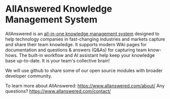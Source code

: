 # AllAnswered Knowledge Management System

AllAnswered is an [all-in-one knowledge management system](https://www.allanswered.com) designed to help technology companies in fast-changing industries and markets capture and share their team knowledge. It supports modern Wiki pages for documentation and questions & answers (Q&As) for capturing team know-hows. The built-in workflow and AI assistant help keep your knowledge base up-to-date. It is your team's collective brain!

We will use github to share some of our open source modules with broader developer community.

To learn more about AllAnswered: https://www.allanswered.com/about/
Any questions? https://www.allanswered.com/contact/

